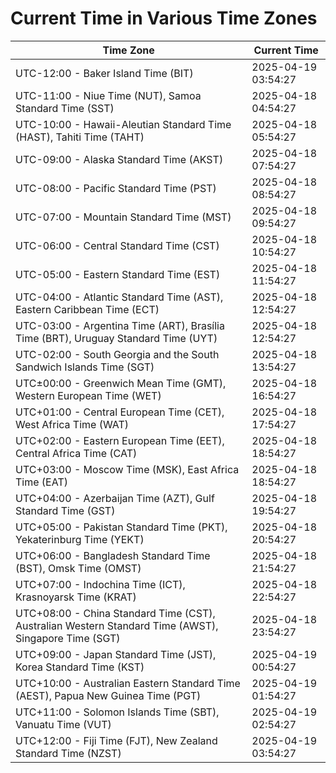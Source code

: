 # Current Time in Various Time Zones

| Time Zone | Current Time |
|-----------|--------------|
| UTC-12:00 - Baker Island Time (BIT) | 2025-04-19 03:54:27 |
| UTC-11:00 - Niue Time (NUT), Samoa Standard Time (SST) | 2025-04-18 04:54:27 |
| UTC-10:00 - Hawaii-Aleutian Standard Time (HAST), Tahiti Time (TAHT) | 2025-04-18 05:54:27 |
| UTC-09:00 - Alaska Standard Time (AKST) | 2025-04-18 07:54:27 |
| UTC-08:00 - Pacific Standard Time (PST) | 2025-04-18 08:54:27 |
| UTC-07:00 - Mountain Standard Time (MST) | 2025-04-18 09:54:27 |
| UTC-06:00 - Central Standard Time (CST) | 2025-04-18 10:54:27 |
| UTC-05:00 - Eastern Standard Time (EST) | 2025-04-18 11:54:27 |
| UTC-04:00 - Atlantic Standard Time (AST), Eastern Caribbean Time (ECT) | 2025-04-18 12:54:27 |
| UTC-03:00 - Argentina Time (ART), Brasília Time (BRT), Uruguay Standard Time (UYT) | 2025-04-18 12:54:27 |
| UTC-02:00 - South Georgia and the South Sandwich Islands Time (SGT) | 2025-04-18 13:54:27 |
| UTC±00:00 - Greenwich Mean Time (GMT), Western European Time (WET) | 2025-04-18 16:54:27 |
| UTC+01:00 - Central European Time (CET), West Africa Time (WAT) | 2025-04-18 17:54:27 |
| UTC+02:00 - Eastern European Time (EET), Central Africa Time (CAT) | 2025-04-18 18:54:27 |
| UTC+03:00 - Moscow Time (MSK), East Africa Time (EAT) | 2025-04-18 18:54:27 |
| UTC+04:00 - Azerbaijan Time (AZT), Gulf Standard Time (GST) | 2025-04-18 19:54:27 |
| UTC+05:00 - Pakistan Standard Time (PKT), Yekaterinburg Time (YEKT) | 2025-04-18 20:54:27 |
| UTC+06:00 - Bangladesh Standard Time (BST), Omsk Time (OMST) | 2025-04-18 21:54:27 |
| UTC+07:00 - Indochina Time (ICT), Krasnoyarsk Time (KRAT) | 2025-04-18 22:54:27 |
| UTC+08:00 - China Standard Time (CST), Australian Western Standard Time (AWST), Singapore Time (SGT) | 2025-04-18 23:54:27 |
| UTC+09:00 - Japan Standard Time (JST), Korea Standard Time (KST) | 2025-04-19 00:54:27 |
| UTC+10:00 - Australian Eastern Standard Time (AEST), Papua New Guinea Time (PGT) | 2025-04-19 01:54:27 |
| UTC+11:00 - Solomon Islands Time (SBT), Vanuatu Time (VUT) | 2025-04-19 02:54:27 |
| UTC+12:00 - Fiji Time (FJT), New Zealand Standard Time (NZST) | 2025-04-19 03:54:27 |
